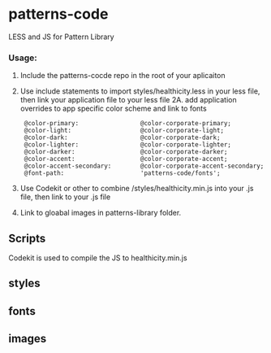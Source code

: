 # patterns-code
LESS and JS for Pattern Library

### Usage:

1. Include the patterns-cocde repo in the root of your aplicaiton
2. Use include statements to import styles/healthicity.less in your less file, then link your application file to your less file
	2A. add application overrides to app specific color scheme and link to fonts

		@color-primary: 				@color-corporate-primary;
		@color-light: 					@color-corporate-light;
		@color-dark: 					@color-corporate-dark;
		@color-lighter: 				@color-corporate-lighter;
		@color-darker: 					@color-corporate-darker;
		@color-accent: 					@color-corporate-accent;
		@color-accent-secondary: 		@color-corporate-accent-secondary;
		@font-path: 					'patterns-code/fonts'; 


3. Use Codekit or other to combine /styles/healthicity.min.js into your .js file, then link to your .js file
4. Link to gloabal images in patterns-library folder.




## Scripts
Codekit is used to compile the JS to healthicity.min.js


## styles


## fonts


## images